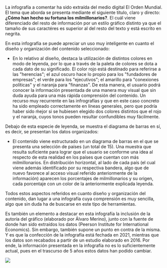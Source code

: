 
La infografía a comentar ha sido extraída del medio digital El Orden Mundial. El tema que aborda se presenta mediante el siguiente título, claro y directo:  **¿Cómo han hecho su fortuna los milmillonarios?**. El cuál viene diferenciado del resto de información por un estilo gráfico distinto ya que el tamaño de sus caractéres es superior al del resto del texto y está escrito en negrita.

En esta infografía se puede apreciar un uso muy inteligente en cuanto el diseño y organización del contenido seleccionado:

- En lo relativo al diseño, destaca la utilización de distintos colores en modo de leyenda, por lo que a través de la paleta de colores se dota a cada dato de su significado. El color rojo está destinado para referirse a las "herencias"; el azul oscuro hace lo propio para los "fundadores de empresas"; el verde para los "ejecutivos"; el amarillo para "conexiones políticas" y el naranja para "finanzas".
De esta manera, el usuario podrá conocer la información presentada de una manera muy visual que sin duda ayuda para una más rápida comprensión del contenido. Un recurso muy recurrente en las infrografías y que en este caso concreto ha sido empleado correctamente en líneas generales, pero que podría haber sido ḿejor si se hubiesen elegido dos colores distintos que el rojo y el naranja, cuyos tonos pueden resultar confundibles muy fácilmente. 

Debajo de esta especie de leyenda, se muestra el diagrama de barras en sí, es decir, se presentan los datos organizados:

- El contenido viene estructurado en un diagrama de barras en el que se presenta una selección de países (un total de 15). Una muestra que resulta suficiente para lograr que el usuario se conforme una idea al respecto de esta realidad en los países que cuentan con más milmillonarios. 
En distribución horizontal, al lado de cada país (el cual viene además identificado por su respectiva bandera, algo que de nuevo favorece al acceso visual referido anteriormente de la información) aparecen los porcentajes de milmillonarios y su origen, cada porcentaje con un color de la anteriormente explicada leyenda.

Todos estos aspectos referidos en cuanto diseño y organización del contenido, dan lugar a una infografía cuya comprensión es muy sencilla, algo que sin duda ha de buscarse en este tipo de herramientas. 

Es también un elemento a destacar en esta infografía la inclusión de la autoría del gráfico (elaborado por Álvaro Merino), junto con la fuente de donde han sido extraídos los datos (Peerson Institute for International Economics). Sin embargo, también supone un punto en contra de la misma. Y es que la confección de la infografía está fechada en 2021, mientras que los datos son recabados a partir de un estudio elaborado en 2016. Por ende, la información presentada en la infografía no es lo suficientemente actual, pues en el trascurso de 5 años estos datos han podido cambiar. 



<img src="infografiamultimillonarios.png">
